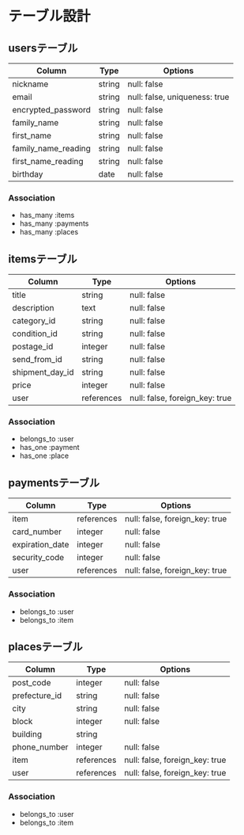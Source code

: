 # テーブル設計

## usersテーブル

| Column              | Type    | Options                       |
| ------------------- | ------- | ----------------------------- |
| nickname            | string  | null: false                   |
| email               | string  | null: false, uniqueness: true |
| encrypted_password  | string  | null: false                   |
| family_name         | string  | null: false                   |
| first_name          | string  | null: false                   |
| family_name_reading | string  | null: false                   |
| first_name_reading  | string  | null: false                   |
| birthday            | date    | null: false                   |

### Association

- has_many :items
- has_many :payments
- has_many :places

## itemsテーブル

| Column          | Type       | Options                        |
| --------------- | ---------- | ------------------------------ |
| title           | string     | null: false                    |
| description     | text       | null: false                    |
| category_id     | string     | null: false                    |
| condition_id    | string     | null: false                    |
| postage_id      | integer    | null: false                    |
| send_from_id    | string     | null: false                    |
| shipment_day_id | string     | null: false                    |
| price           | integer    | null: false                    |
| user            | references | null: false, foreign_key: true |

### Association

- belongs_to :user
- has_one :payment
- has_one :place

## paymentsテーブル

| Column          | Type       | Options                        |
| --------------- | ---------- | ------------------------------ |
| item            | references | null: false, foreign_key: true |
| card_number     | integer    | null: false                    |
| expiration_date | integer    | null: false                    |
| security_code   | integer    | null: false                    |
| user            | references | null: false, foreign_key: true |

### Association

- belongs_to :user
- belongs_to :item

## placesテーブル

| Column        | Type       | Options                        |
| ------------- | ---------- | ------------------------------ |
| post_code     | integer    | null: false                    |
| prefecture_id | string     | null: false                    |
| city          | string     | null: false                    |
| block         | integer    | null: false                    |
| building      | string     |                                |
| phone_number  | integer    | null: false                    |
| item          | references | null: false, foreign_key: true |
| user          | references | null: false, foreign_key: true |

### Association

- belongs_to :user
- belongs_to :item